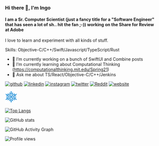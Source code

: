 ### Hi there 👋, I'm Ingo
#### I am a Sr. Computer Scientist (just a fancy title for a "Software Engineer" that has seen a lot of sh.. hit the fan ;-)) working on the Share for Review at Adobe
I love to learn and experiment with all kinds of stuff.

Skills: Objective-C/C++/Swift/Javascript/TypeScript/Rust

- 🔭 I’m currently working on a bunch of SwiftUI and Combine posts 
- 🌱 I’m currently learning about Computational Thinking (https://computationalthinking.mit.edu/Spring21) 
- 💬 Ask me about TS/React/Objective-C/C++/Jenkins


[<img src='https://cdn.jsdelivr.net/npm/simple-icons@3.0.1/icons/github.svg' alt='github' height='40'>](https://github.com/ingorichter)  [<img src='https://cdn.jsdelivr.net/npm/simple-icons@3.0.1/icons/linkedin.svg' alt='linkedin' height='40'>](https://www.linkedin.com/in/ingorichter/)  [<img src='https://cdn.jsdelivr.net/npm/simple-icons@3.0.1/icons/instagram.svg' alt='instagram' height='40'>](https://www.instagram.com/wayne.schlegel/)  [<img src='https://cdn.jsdelivr.net/npm/simple-icons@3.0.1/icons/twitter.svg' alt='twitter' height='40'>](https://twitter.com/ingorichter)  [<img src='https://cdn.jsdelivr.net/npm/simple-icons@3.0.1/icons/reddit.svg' alt='Reddit' height='40'>](https://www.reddit.com/user/irichter)  [<img src='https://cdn.jsdelivr.net/npm/simple-icons@3.0.1/icons/icloud.svg' alt='website' height='40'>](https://www.ingo-richter.io)  

<a href='https://archiveprogram.github.com/'><img src='https://raw.githubusercontent.com/acervenky/animated-github-badges/master/assets/acbadge.gif' width='40' height='40'></a> 

[![Top Langs](https://github-readme-stats.vercel.app/api/top-langs/?username=ingorichter)](https://github.com/anuraghazra/github-readme-stats)

![GitHub stats](https://github-readme-stats.vercel.app/api?username=ingorichter&show_icons=true)  

![GitHub Activity Graph](https://activity-graph.herokuapp.com/graph?username=ingorichter)  

![Profile views](https://gpvc.arturio.dev/ingorichter) 
